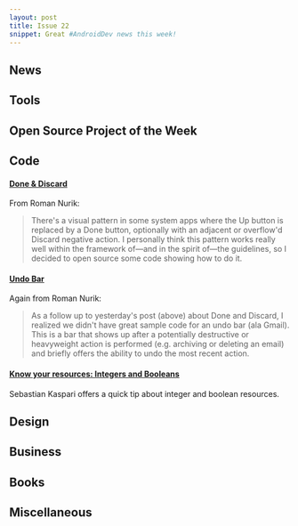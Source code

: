 ```yaml
---
layout: post
title: Issue 22
snippet: Great #AndroidDev news this week!
---
```


## News

## Tools

## Open Source Project of the Week

## Code

#### [Done & Discard](https://plus.google.com/113735310430199015092/posts/R49wVvcDoEW)
From Roman Nurik:
> There's a visual pattern in some system apps where the Up button is replaced by a Done button, optionally with an adjacent or overflow'd Discard negative action. I personally think this pattern works really well within the framework of—and in the spirit of—the guidelines, so I decided to open source some code showing how to do it.

#### [Undo Bar](https://plus.google.com/113735310430199015092/posts/RA9WEEGWYp6)
Again from Roman Nurik:
> As a follow up to yesterday's post (above) about Done and Discard, I realized we didn't have great sample code for an undo bar (ala Gmail). This is a bar that shows up after a potentially destructive or heavyweight action is performed (e.g. archiving or deleting an email) and briefly offers the ability to undo the most recent action.

#### [Know your resources: Integers and Booleans](http://www.androidzeitgeist.com/2012/08/know-your-resources-integers-and.html)
Sebastian Kaspari offers a quick tip about integer and boolean resources.

## Design

## Business

## Books

## Miscellaneous

